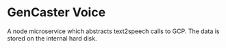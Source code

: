 # GenCaster Voice

A node microservice which abstracts text2speech calls to GCP.
The data is stored on the internal hard disk.
